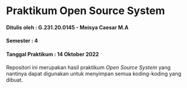 # Praktikum Open Source System
#### Ditulis oleh : G.231.20.0145 - Meisya Caesar M.A
#### Semester : 4
#### Tanggal Praktikum : 14 Oktober 2022
Repositori ini merupakan hasil praktikum *Open Source System* yang nantinya
dapat digunakan untuk menyimpan semua koding-koding yang dibuat.
